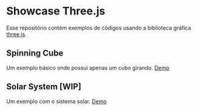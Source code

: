 # Showcase Three.js

Esse repositório contém exemplos de códigos usando a biblioteca gráfica [three.js](https://threejs.org/).

## Spinning Cube

Um exemplo básico onde possui apenas um cubo girando. [Demo](https://jadsonluan.github.io/showcase-three-js/examples/spinning-cube.html)

## Solar System [WIP]

Um exemplo com o sistema solar. [Demo](https://jadsonluan.github.io/showcase-three-js/examples/solar-system.html)
